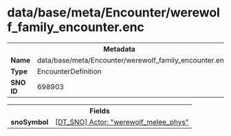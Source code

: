 <h1>data/base/meta/Encounter/werewolf_family_encounter.enc</h1><table><tr><th colspan="100%">Metadata</th></tr><tr><td><b>Name</b></td><td>data/base/meta/Encounter/werewolf_family_encounter.enc</td></tr><tr><td><b>Type</b></td><td>EncounterDefinition</td></tr><tr><td><b>SNO ID</b></td><td>698903</td></tr></table>

<table><tr><th colspan="100%">Fields</th></tr><tr><td><b>snoSymbol</b></td><td><a href="..\Actor\werewolf_melee_phys.acr">[DT_SNO] Actor: "werewolf_melee_phys"</a></td></tr></table>

